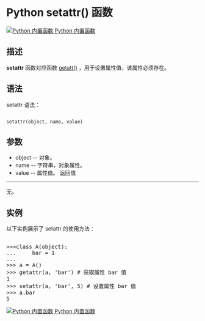Python setattr() 函数
===================

 [![Python 内置函数](../images/up.gif)
 Python 内置函数](python-built-in-functions.html)


  描述
--

 **setattr** 函数对应函数 [getatt()](python-func-getattr.html)
，用于设置属性值，该属性必须存在。

 语法
--

 setattr 语法：

 
```

setattr(object, name, value)

```

 参数
--

  * object -- 对象。
 * name -- 字符串，对象属性。
 * value -- 属性值。
  返回值
---

 无。

 实例
--

 以下实例展示了 setattr 的使用方法：

  <pre>

>>>class A(object):
...     bar = 1
... 
>>> a = A()
>>> getattr(a, 'bar') # 获取属性 bar 值
1
>>> setattr(a, 'bar', 5) # 设置属性 bar 值
>>> a.bar
5
</pre>

 [![Python 内置函数](../images/up.gif)
 Python 内置函数](python-built-in-functions.html)